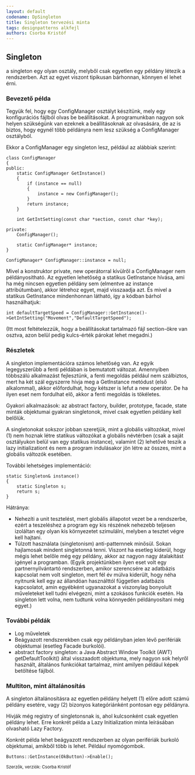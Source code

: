 ```yaml
---
layout: default
codename: DpSingleton
title: Singleton tervezési minta
tags: designpatterns alkfejl
authors: Csorba Kristóf
---
```


## Singleton

a singleton egy olyan osztály, melyből csak egyetlen egy példány létezik a rendszerben. Azt az egyet viszont tipikusan bárhonnan, könnyen el lehet érni.

### Bevezető példa

Tegyük fel, hogy egy ConfigManager osztályt készítünk, mely egy konfigurációs fájlból olvas be beállításokat. A programunkban nagyon sok helyen szükségünk van ezeknek a beállításoknak az olvasására, de az is biztos, hogy egynél több példányra nem lesz szükség a ConfigManager osztályból.

Ekkor a ConfigManager egy singleton lesz, például az alábbiak szerint:

    class ConfigManager
    {
    public:
        static ConfigManager GetInstance()
        {
            if (instance == null)
            {
                instance = new ConfigManager();
            }
            return instance;
        }

        int GetIntSetting(const char *section, const char *key);

    private:
        ConfigManager();

        static ConfigManager* instance;
    }

    ConfigManager* ConfigManager::instance = null;

Mivel a konstruktor private, new operátorral kívülről a ConfigManager nem példányosítható. Az egyetlen lehetőség a statikus GetInstance hívása, ami ha még nincsen egyetlen példány sem (elmentve az instance attribútumban), akkor létrehoz egyet, majd visszaadja azt. És mivel a statikus GetInstance mindenhonnan látható, így a kódban bárhol használhatjuk:

    int defaultTargetSpeed = ConfigManager::GetInstance()->GetIntSetting("Movement","DefaultTargetSpeed");

(Itt most feltételezzük, hogy a beállításokat tartalmazó fájl section-ökre van osztva, azon belül pedig kulcs-érték párokat lehet megadni.)

### Részletek

A singleton implementációra számos lehetőség van. Az egyik legegyszerűbb a fenti példában is bemutatott változat. Amennyiben többszálú alkalmazást fejlesztünk, a fenti megoldás például nem szálbiztos, mert ha két szál egyszerre hívja meg a GetInstance metódust (első alkalommal), akkor előfordulhat, hogy kétszer is lefut a new operátor. De ha ilyen eset nem fordulhat elő, akkor a fenti megoldás is tökéletes.

Gyakori alkalmazások: az abstract factory, builder, prototype, facade, state minták objektumai gyakran singletonok, mivel csak egyetlen példány kell belőlük.

A singletonokat sokszor jobban szeretjük, mint a globális változókat, mivel (1) nem hoznak létre statikus változókat a globális névtérben (csak a saját osztályukon belül van egy statikus instance), valamint (2) lehetővé teszik a lazy initializationt és nem a program indulásakor jön létre az összes, mint a globális változók esetében.

További lehetséges implementáció:

    static Singleton& instance()
    {
        static Singleton s;
        return s;
    }

Hátránya:

  * Nehezíti a unit tesztelést, mert globális állapotot vezet be a rendszerbe, ezért a teszeléshez a program egy kis részének nehezebb teljesen izoláltan egy olyan kis környezetet szimulálni, melyben a tesztet végre kell hajtani.
  * Túlzott használata (singletonism) anti-patternnek minősül. Sokan hajlamosak mindent singletonná tenni. Viszont ha esetleg kiderül, hogy mégis lehet belőle még egy példány, akkor az nagyon nagy átalakítást igényel a programban. (Egyik projektünkben ilyen eset volt egy partnernyilvántartó rendszerben, amikor szerencsére az adatbázis kapcsolat nem volt singleton, mert fél év múlva kiderült, hogy néha nyitnunk kell egy az állandóan használttól független adatbázis kapcsolatot, amin egyébként ugyanazokat a viszonylag bonyolult műveleteket kell tudni elvégezni, mint a szokásos funkciók esetén. Ha singleton lett volna, nem tudtunk volna könnyedén példányosítani még egyet.)

### További példák

  * Log műveletek
  * Beágyazott rendszerekben csak egy példányban jelen lévő perifériák objektumai (esetleg Facade burkolói).
  * abstract factory singleton: a Java Abstract Window Toolkit (AWT) getDefaultToolkit() által visszaadott objektuma, mely nagyon sok helyről használt, általános funkciókat tartalmaz, mint amilyen például képek betöltése fájlból.

### Multiton, mint általánosítás

A singleton általánosításra az egyetlen példány helyett (1) előre adott számú példány esetére, vagy (2) bizonyos kategóriánként pontosan egy példányra.

Hívják még registry of singletonsnak is, ahol kulcsonként csak egyetlen példány lehet. Erre konkrét példa a Lazy Initialization minta leírásában olvasható Lazy Factory.

Konkrét példa lehet beágyazott rendszerben az olyan perifériák burkoló objektumai, amikből több is lehet. Például nyomógombok.

    Buttons::GetInstance(OkButton)->Enable();

<small>Szerzők, verziók: Csorba Kristóf</small>
